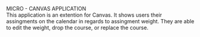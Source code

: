 MICRO - CANVAS APPLICATION  
  This application is an extention for Canvas. It shows users their assingments on the calendar in regards to assingment weight. 
  They are able to edit the weight, drop the course, or replace the course.

